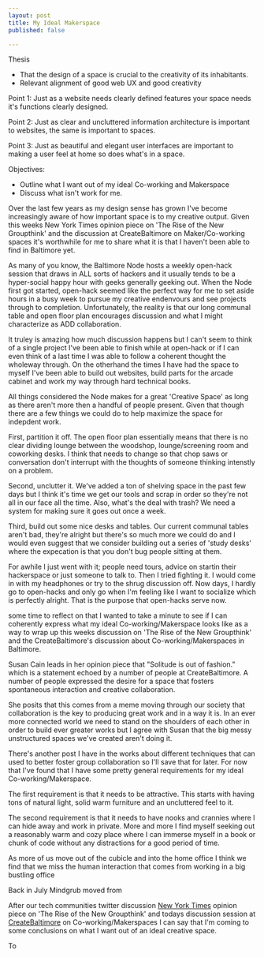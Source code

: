 ```yaml
---
layout: post
title: My Ideal Makerspace
published: false

---
```

Thesis
- That the design of a space is crucial to the creativity of its inhabitants.
- Relevant alignment of good web UX and good creativity

Point 1: Just as a website needs clearly defined features your space needs it's functions clearly designed.

Point 2: Just as clear and uncluttered information architecture is important to websites, the same is important to spaces.

Point 3: Just as beautiful and elegant user interfaces are important to making a user feel at home so does what's in a space.



Objectives:
- Outline what I want out of my ideal Co-working and Makerspace
- Discuss what isn't work for me.

Over the last few years as my design sense has grown I've become increasingly aware of how important space is to my creative output. Given this weeks New York Times opinion piece on 'The Rise of the New Groupthink' and the discussion at CreateBaltimore on Maker/Co-working spaces it's worthwhile for me to share what it is that I haven't been able to find in Baltimore yet.

As many of you know, the Baltimore Node hosts a weekly open-hack session that draws in ALL sorts of hackers and it usually tends to be a hyper-social happy hour with geeks generally geeking out. When the Node first got started, open-hack seemed like the perfect way for me to set aside hours in a busy week to pursue my creative endenvours and see projects through to completion. Unfortunately, the reality is that our long communal table and open floor plan encourages discussion and what I might characterize as ADD collaboration.

It truley is amazing how much discussion happens but I can't seem to think of a single project I've been able to finish while at open-hack or if I can even think of a last time I was able to follow a coherent thought the wholeway through. On the otherhand  the times I have had the space to myself I've been able to build out websites, build parts for the arcade cabinet and work my way through hard technical books.

All things considered the Node makes for a great 'Creative Space' as long as there aren't more then a handful of people present. Given that though there are a few things we could do to help maximize the space for indepdent work.

First, partition it off. The open floor plan essentially means that there is no clear dividing lounge between the woodshop, lounge/screening room and coworking desks. I think that needs to change so that chop saws or conversation don't interrupt with the thoughts of someone thinking intenstly on a problem.

Second, unclutter it. We've added a ton of shelving space in the past few days but I think it's time we get our tools and scrap in order so they're not all in our face all the time. Also, what's the deal with trash? We need a system for making sure it goes out once a week.

Third, build out some nice desks and tables. Our current communal tables aren't bad, they're alright but there's so much more we could do and I would even suggest that we consider building out a series of 'study desks' where the expecation is that you don't bug people sitting at them.

For awhile I just went with it; people need tours, advice on startin their hackerspace or just someone to talk to. Then I tried fighting it. I would come in with my headphones or try to the shrug discussion off. Now days, I hardly go to open-hacks and only go when I'm feeling like I want to socialize which is perfectly alright. That is the purpose that open-hacks serve now.



some time to reflect on that I wanted to take a minute to see if I can coherently express what my ideal Co-working/Makerspace looks like as a way to wrap up this weeks discussion on 'The Rise of the New Groupthink' and the CreateBaltimore's discussion about Co-working/Makerspaces in Baltimore.

Susan Cain leads in her opinion piece that "Solitude is out of fashion." which is a statement echoed by a number of people at CreateBaltimore. A number of people expressed the desire for a space that fosters spontaneous interaction and creative collaboration. 





 She posits that this comes from a meme moving through our society that collaboration is the key to producing great work and in a way it is. In an ever more connected world we need to stand on the shoulders of each other in order to build ever greater works but I agree with Susan that the big messy unstructured spaces we've created aren't doing it.

There's another post I have in the works about different techniques that can used to better foster group collaboration so I'll save that for later. For now that I've found that I have some pretty general requirements for my ideal Co-working/Makerspace.

The first requirement is that it needs to be attractive. This starts with having tons of natural light, solid warm furniture and an uncluttered feel to it.

The second requirement is that it needs to have nooks and crannies where I can hide away and work in private. More and more I find myself seeking out a reasonably warm and cozy place where I can immerse myself in a book or chunk of code without any distractions for a good period of time. 

As more of us move out of the cubicle and into the home office I think we find that we miss the human interaction that comes from working in a big bustling office 



Back in July Mindgrub moved from 

After our tech communities twitter discussion [New York Times](http://www.nytimes.com/2012/01/15/opinion/sunday/the-rise-of-the-new-groupthink.html?_r=2&src=me&ref=general) opinion piece on 'The Rise of the New Groupthink' and todays discussion session at [CreateBaltimore](http://www.createbaltimore.com) on Co-working/Makerspaces I can say that I'm coming to some conclusions on what I want out of an ideal creative space.

To

